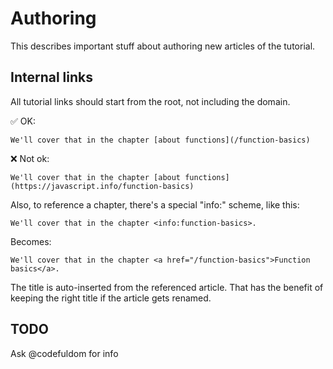 # Authoring

This describes important stuff about authoring new articles of the tutorial.

## Internal links

All tutorial links should start from the root, not including the domain.

✅ OK:

```text
We'll cover that in the chapter [about functions](/function-basics)
```

❌ Not ok:

```text
We'll cover that in the chapter [about functions](https://javascript.info/function-basics)
```

Also, to reference a chapter, there's a special "info:" scheme, like this:

```text
We'll cover that in the chapter <info:function-basics>.
```

Becomes:

```markup
We'll cover that in the chapter <a href="/function-basics">Function basics</a>.
```

The title is auto-inserted from the referenced article. That has the benefit of keeping the right title if the article gets renamed.

## TODO

Ask @codefuldom for info



